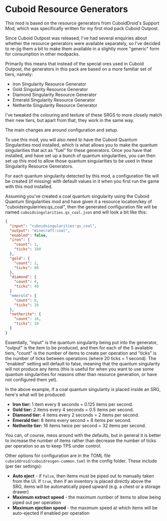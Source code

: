 # Cuboid Resource Generators

This mod is based on the resource generators from CuboidDroid's Support Mod, which was specifically written for my first mod pack Cuboid Outpost.

Since Cuboid Outpost was released, I've had several enquiries about whether the resource generators were available separately, so I've decided to re-jig them a bit to make them available in a slightly more "generic" form for consumption in other modpacks.

Primarily this means that instead of the special ores used in Cuboid Outpost, the generators in this pack are based on a more familiar set of tiers, namely:

- Iron Singularity Resource Generator
- Gold Singularity Resource Generator
- Diamond Singularity Resource Generator
- Emerald Singularity Resource Generator
- Netherite Singularity Resource Generator

I've tweaked the colouring and texture of these SRGS to more closely match their new tiers, but apart from that, they work in the same way.

The main changes are around configuration and setup.

To use this mod, you will also need to have the Cuboid Quantum Singularities mod installed, which is what allows you to make the quantum singularities that act as "fuel" for these generators. Once you have that installed, and have set up a bunch of quantum singularities, you can then set up this mod to allow those quantum singularities to be used in these Singularity Resource Generators.

For each quantum singularity detected by this mod, a configuration file will be created (if missing) with default values in it when you first run the game with this mod installed.

Assuming you've created a coal quantum singularity using the Cuboid Quantum Singularities mod and have given it a resource location/key of "cuboidsingulariries:qs_coal", then the generated configuration file will be named `cuboidsingularities.qs_coal.json` and will look a bit like this:

``` json
{
  "input": "cuboidsingularities:qs_coal",
  "output": "minecraft:coal",
  "enabled": false,
  "iron": {
    "count": 1,
    "ticks": 160
  },
  "gold": {
    "count": 2,
    "ticks": 80
  },
  "diamond": {
    "count": 4,
    "ticks": 40
  }
  "emerald": {
    "count": 8,
    "ticks": 20
  },
  "netherite": {
    "count": 16,
    "ticks": 10
  }
}
```

Essentially, "input" is the quantum singularity being put into the generator, "output" is the item to be produced, and then for each of the 5 available tiers, "count" is the number of items to create per operation and "ticks" is the number of ticks between operations (where 20 ticks = 1 second). The "enabled" setting will default to false, meaning that the quantum singularity will not produce any items (this is useful for when you want to use some quantum singularities for reasons other than resource generation, or have not configured them yet).

In the above example, if a coal quantum singularity is placed inside an SRG, here's what will be produced:

* **Iron tier:** 1 item every 8 seconds = 0.125 items per second.
* **Gold tier:** 2 items every 4 seconds = 0.5 items per second.
* **Diamond tier:** 4 items every 2 seconds = 2 items per second.
* **Emerald tier:** 8 items every second = 8 items per second.
* **Netherite tier:** 16 items twice per second = 32 items per second.

You can, of course, mess around with the defaults, but in general it is better to increase the number of items rather than decrease the number of ticks per operation so as to keep TPS under control.

Other options for configuration are in the TOML file `cuboiddroid/cuboidresgen-common.toml` in the config folder. These include (per tier settings):

* **Auto eject** - if `false`, then items must be piped out to manually taken from the UI. If `true`, then if an inventory is placed directly above the SRG, items will be automatically piped upward (e.g. a chest or a storage drawer)
* **Maximum extract speed** - the maximum number of items to allow being piped out per operation
* **Maximum ejection speed** - the maximum speed at which items will be auto-ejected if enabled per operation
